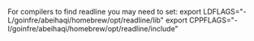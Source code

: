 For compilers to find readline you may need to set:
  export LDFLAGS="-L/goinfre/abeihaqi/homebrew/opt/readline/lib"
  export CPPFLAGS="-I/goinfre/abeihaqi/homebrew/opt/readline/include"